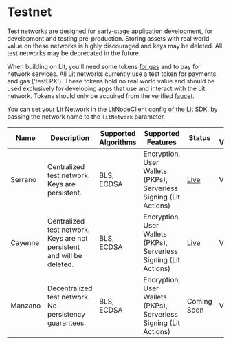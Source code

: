 # Testnet

Test networks are designed for early-stage application development, for development and testing pre-production. Storing assets with real world value on these networks is highly discouraged and keys may be deleted. All test networks may be deprecated in the future. 

When building on Lit, you'll need some tokens [for gas](../rollup.mdx) and to pay for network services. All Lit networks currently use a test token for payments and gas ('testLPX'). These tokens hold no real world value and should be used exclusively for developing apps that use and interact with the Lit network. Tokens should only be acquired from the verified [faucet](https://faucet.litprotocol.com/).

You can set your Lit Network in the [LitNodeClient config of the Lit SDK](../../sdk/installation.md), by passing the network name to the `litNetwork` parameter.


| Name | Description | Supported Algorithms | Supported Features | Status | SDK Version | Deprecation timeline | Contracts |
| ---- | ----------- | -------------------- | ------------------ | ------ | ----------- | -------------------- | --------- |
| Serrano | Centralized test network. Keys are persistent. | BLS, ECDSA | Encryption, User Wallets (PKPs), Serverless Signing (Lit Actions) | [Live](https://serrano-status.litprotocol.com/) | V1, V2 | ~ July 2024 | [serrano](https://github.com/LIT-Protocol/networks/tree/main/serrano) |
| Cayenne | Centralized test network. Keys are not persistent and will be deleted. | BLS, ECDSA | Encryption, User Wallets (PKPs), Serverless Signing (Lit Actions) | [Live](https://cayenne-status.litprotocol.com/) | V3 | TBD | [cayenne](https://github.com/LIT-Protocol/networks/tree/main/cayenne) |
| Manzano | Decentralized test network. No persistency guarantees. | BLS, ECDSA | Encryption, User Wallets (PKPs), Serverless Signing (Lit Actions) | Coming Soon | V3 | TBD | [manzano](https://github.com/LIT-Protocol/networks/tree/main/manzano) |